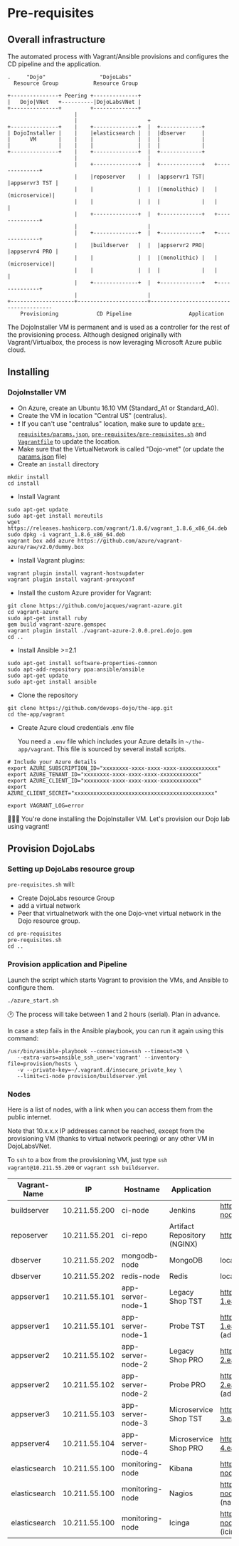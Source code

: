 # Pre-requisites

## Overall infrastructure

The automated process with Vagrant/Ansible provisions and configures the CD pipeline and the application.


```
.     "Dojo"                 "DojoLabs"
  Resource Group           Resource Group

+---------------+ Peering +--------------+
|   Dojo|VNet   +----------|DojoLabsVNet |
+---------------+         +--------------+
                     |
                     |                      +
+---------------+    |    +--------------+  |  +-------------+
| DojoInstaller |    |    |elasticsearch |  |  |dbserver     |
|      VM       |    |    |              |  |  |             |
|               |    |    |              |  |  |             |
+---------------+    |    +--------------+  |  +-------------+
                     |                      |
                     |    +--------------+  |  +-------------+   +--------------+
                     |    |reposerver    |  |  |appservr1 TST|   |appservr3 TST |
                     |    |              |  |  |(monolithic) |   |(microservice)|
                     |    |              |  |  |             |   |              |
                     |    +--------------+  |  +-------------+   +--------------+
                     |                      |
                     |    +--------------+  |  +-------------+   +--------------+
                     |    |buildserver   |  |  |appservr2 PRO|   |appservr4 PRO |
                     |    |              |  |  |(monolithic) |   |(microservice)|
                     |    |              |  |  |             |   |              |
                     |    +--------------+  |  +-------------+   +--------------+
                     |                      |
+--------------------+----------------------+---------------------------------------
    Provisioning            CD Pipeline                  Application

```

The DojoInstaller VM is permanent and is used as a controller for the rest
of the provisioning process.
Although designed originally with Vagrant/Virtualbox, the process is now leveraging
Microsoft Azure public cloud.

## Installing


### DojoInstaller VM

- On Azure, create an Ubuntu 16.10 VM (Standard_A1 or Standard_A0).
- Create the VM in location "Central US" (centralus).
- :exclamation: If you can't use "centralus" location, make sure to update
[`pre-requisites/params.json`](pre-requisites/params.json), [`pre-requisites/pre-requisites.sh`](pre-requisites/pre-requisites.sh) and [`Vagrantfile`](Vagrantfile) to update the location.
- Make sure that the VirtualNetwork is called "Dojo-vnet" (or update the
  [params.json](pre-requisites/params.json) file)
- Create an `install` directory
```
mkdir install
cd install
```
- Install Vagrant
```
sudo apt-get update
sudo apt-get install moreutils
wget https://releases.hashicorp.com/vagrant/1.8.6/vagrant_1.8.6_x86_64.deb
sudo dpkg -i vagrant_1.8.6_x86_64.deb
vagrant box add azure https://github.com/azure/vagrant-azure/raw/v2.0/dummy.box
```
- Install Vagrant plugins:
```
vagrant plugin install vagrant-hostsupdater
vagrant plugin install vagrant-proxyconf
```
- Install the custom Azure provider for Vagrant:
```
git clone https://github.com/ojacques/vagrant-azure.git
cd vagrant-azure
sudo apt-get install ruby
gem build vagrant-azure.gemspec
vagrant plugin install ./vagrant-azure-2.0.0.pre1.dojo.gem
cd ..
```
- Install Ansible >=2.1
```
sudo apt-get install software-properties-common
sudo apt-add-repository ppa:ansible/ansible
sudo apt-get update
sudo apt-get install ansible
```
- Clone the repository
```
git clone https://github.com/devops-dojo/the-app.git
cd the-app/vagrant
```
- Create Azure cloud credentials .env file

  You need a `.env`  file which includes your Azure details in `~/the-app/vagrant`.
This file is sourced by several install scripts.

```
# Include your Azure details
export AZURE_SUBSCRIPTION_ID="xxxxxxxx-xxxx-xxxx-xxxx-xxxxxxxxxxxx"
export AZURE_TENANT_ID="xxxxxxxx-xxxx-xxxx-xxxx-xxxxxxxxxxxx"
export AZURE_CLIENT_ID="xxxxxxxx-xxxx-xxxx-xxxx-xxxxxxxxxxxx"
export AZURE_CLIENT_SECRET="xxxxxxxxxxxxxxxxxxxxxxxxxxxxxxxxxxxxxxxxxxxx"

export VAGRANT_LOG=error
```

:metal::smile::metal:
You're done installing the DojoInstaller VM. Let's provision our Dojo
lab using vagrant!

## Provision DojoLabs

### Setting up DojoLabs resource group

`pre-requisites.sh` will:
- Create DojoLabs resource Group
- add a virtual network
- Peer that virtualnetwork with the one Dojo-vnet  virtual network in the
Dojo resource group.

```
cd pre-requisites
pre-requisites.sh
cd ..
```

### Provision application and Pipeline

Launch the script which starts Vagrant to provision the VMs, and Ansible
to configure them.
```
./azure_start.sh
```

:clock2: The process will take between 1 and 2 hours (serial). Plan in advance.

In case a step fails in the Ansible playbook, you can run it again using this command:

```
/usr/bin/ansible-playbook --connection=ssh --timeout=30 \
   --extra-vars=ansible_ssh_user='vagrant' --inventory-file=provision/hosts \
   -v --private-key=~/.vagrant.d/insecure_private_key \
   --limit=ci-node provision/buildserver.yml
```

### Nodes

Here is a list of nodes, with a link when you can access them from the public
internet.

Note that 10.x.x.x IP addresses cannot be reached, except from the provisioning VM (thanks to virtual network peering) or any other VM in DojoLabsVNet.

To `ssh` to a box from the provisioning VM, just type `ssh vagrant@10.211.55.200`
or `vagrant ssh buildserver`.


Vagrant-Name  | IP            | Hostname           | Application                 | Forward
--------------|---------------|--------------------|-----------------------------|--------------------------------------------------------------------
buildserver   | 10.211.55.200 | ci-node            | Jenkins                     | http://ci-node.eastus.cloudapp.azure.com:8080/
reposerver    | 10.211.55.201 | ci-repo            | Artifact Repository (NGINX) | http://ci-repo.eastus.cloudapp.azure.com
dbserver      | 10.211.55.202 | mongodb-node       | MongoDB                     | localhost:27017
dbserver      | 10.211.55.202 | redis-node         | Redis                       | localhost:6379
appserver1    | 10.211.55.101 | app-server-node-1  | Legacy Shop TST             | http://app-server-node-1.eastus.cloudapp.azure.com:8080/shop/
appserver1    | 10.211.55.101 | app-server-node-1  | Probe TST                   | http://app-server-node-1.eastus.cloudapp.azure.com:8080/probe/ (admin / topsecret)
appserver2    | 10.211.55.102 | app-server-node-2  | Legacy Shop PRO             | http://app-server-node-2.eastus.cloudapp.azure.com:8080/shop/
appserver2    | 10.211.55.102 | app-server-node-2  | Probe PRO                   | http://app-server-node-2.eastus.cloudapp.azure.com:8080/probe/ (admin / topsecret)
appserver3    | 10.211.55.103 | app-server-node-3  | Microservice Shop TST       | http://app-server-node-3.eastus.cloudapp.azure.com/
appserver4    | 10.211.55.104 | app-server-node-4  | Microservice Shop PRO       | http://app-server-node-4.eastus.cloudapp.azure.com/
elasticsearch | 10.211.55.100 | monitoring-node    | Kibana                      | http://monitoring-node.eastus.cloudapp.azure.com/
elasticsearch | 10.211.55.100 | monitoring-node    | Nagios                      | http://monitoring-node.eastus.cloudapp.azure.com/nagios3/ (nagiosadmin / admin123)
elasticsearch | 10.211.55.100 | monitoring-node    | Icinga                      | http://monitoring-node.eastus.cloudapp.azure.com/icinga/ (icingaadmin / admin123)

